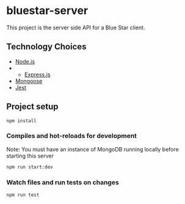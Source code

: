 # bluestar-server
This project is the server side API for a Blue Star client.

## Technology Choices
- [Node.js](https://nodejs.org/en/)
- - [Express.js](https://expressjs.com/)
- [Mongoose](https://mongoosejs.com)
- [Jest](https://jestjs.io/)


## Project setup
```
npm install
```

### Compiles and hot-reloads for development

 Note: You must have an instance of MongoDB running locally before starting this server
```
npm run start:dev
```

### Watch files and run tests on changes
```
npm run test
```
